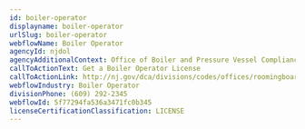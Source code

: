 ```yaml
---
id: boiler-operator
displayname: boiler-operator
urlSlug: boiler-operator
webflowName: Boiler Operator
agencyId: njdol
agencyAdditionalContext: Office of Boiler and Pressure Vessel Compliance
callToActionText: Get a Boiler Operator License
callToActionLink: http://nj.gov/dca/divisions/codes/offices/roomingboarding.html
webflowIndustry: Boiler Operator
divisionPhone: (609) 292-2345
webflowId: 5f77294fa536a3471fc0b345
licenseCertificationClassification: LICENSE
---
```

